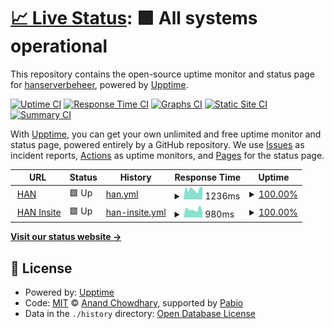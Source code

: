 # [📈 Live Status](https://hanserverbeheer.github.io/han.nl-upptime): <!--live status--> **🟩 All systems operational**

This repository contains the open-source uptime monitor and status page for [hanserverbeheer](https://hanserverbeheer.github.io/han.nl-upptime), powered by [Upptime](https://github.com/upptime/upptime).

[![Uptime CI](https://github.com/hanserverbeheer/han.nl-upptime/workflows/Uptime%20CI/badge.svg)](https://github.com/hanserverbeheer/han.nl-upptime/actions?query=workflow%3A%22Uptime+CI%22)
[![Response Time CI](https://github.com/hanserverbeheer/han.nl-upptime/workflows/Response%20Time%20CI/badge.svg)](https://github.com/hanserverbeheer/han.nl-upptime/actions?query=workflow%3A%22Response+Time+CI%22)
[![Graphs CI](https://github.com/hanserverbeheer/han.nl-upptime/workflows/Graphs%20CI/badge.svg)](https://github.com/hanserverbeheer/han.nl-upptime/actions?query=workflow%3A%22Graphs+CI%22)
[![Static Site CI](https://github.com/hanserverbeheer/han.nl-upptime/workflows/Static%20Site%20CI/badge.svg)](https://github.com/hanserverbeheer/han.nl-upptime/actions?query=workflow%3A%22Static+Site+CI%22)
[![Summary CI](https://github.com/hanserverbeheer/han.nl-upptime/workflows/Summary%20CI/badge.svg)](https://github.com/hanserverbeheer/han.nl-upptime/actions?query=workflow%3A%22Summary+CI%22)

With [Upptime](https://upptime.js.org), you can get your own unlimited and free uptime monitor and status page, powered entirely by a GitHub repository. We use [Issues](https://github.com/hanserverbeheer/han.nl-upptime/issues) as incident reports, [Actions](https://github.com/hanserverbeheer/han.nl-upptime/actions) as uptime monitors, and [Pages](https://hanserverbeheer.github.io/han.nl-upptime) for the status page.

<!--start: status pages-->
<!-- This summary is generated by Upptime (https://github.com/upptime/upptime) -->
<!-- Do not edit this manually, your changes will be overwritten -->
<!-- prettier-ignore -->
| URL | Status | History | Response Time | Uptime |
| --- | ------ | ------- | ------------- | ------ |
| <img alt="" src="https://icons.duckduckgo.com/ip3/www.han.nl.ico" height="13"> [HAN](https://www.han.nl) | 🟩 Up | [han.yml](https://github.com/hanserverbeheer/han.nl-upptime/commits/HEAD/history/han.yml) | <details><summary><img alt="Response time graph" src="./graphs/han/response-time-week.png" height="20"> 1236ms</summary><br><a href="https://hanserverbeheer.github.io/han.nl-upptime/history/han"><img alt="Response time 1173" src="https://img.shields.io/endpoint?url=https%3A%2F%2Fraw.githubusercontent.com%2Fhanserverbeheer%2Fhan.nl-upptime%2FHEAD%2Fapi%2Fhan%2Fresponse-time.json"></a><br><a href="https://hanserverbeheer.github.io/han.nl-upptime/history/han"><img alt="24-hour response time 1202" src="https://img.shields.io/endpoint?url=https%3A%2F%2Fraw.githubusercontent.com%2Fhanserverbeheer%2Fhan.nl-upptime%2FHEAD%2Fapi%2Fhan%2Fresponse-time-day.json"></a><br><a href="https://hanserverbeheer.github.io/han.nl-upptime/history/han"><img alt="7-day response time 1236" src="https://img.shields.io/endpoint?url=https%3A%2F%2Fraw.githubusercontent.com%2Fhanserverbeheer%2Fhan.nl-upptime%2FHEAD%2Fapi%2Fhan%2Fresponse-time-week.json"></a><br><a href="https://hanserverbeheer.github.io/han.nl-upptime/history/han"><img alt="30-day response time 1206" src="https://img.shields.io/endpoint?url=https%3A%2F%2Fraw.githubusercontent.com%2Fhanserverbeheer%2Fhan.nl-upptime%2FHEAD%2Fapi%2Fhan%2Fresponse-time-month.json"></a><br><a href="https://hanserverbeheer.github.io/han.nl-upptime/history/han"><img alt="1-year response time 1173" src="https://img.shields.io/endpoint?url=https%3A%2F%2Fraw.githubusercontent.com%2Fhanserverbeheer%2Fhan.nl-upptime%2FHEAD%2Fapi%2Fhan%2Fresponse-time-year.json"></a></details> | <details><summary><a href="https://hanserverbeheer.github.io/han.nl-upptime/history/han">100.00%</a></summary><a href="https://hanserverbeheer.github.io/han.nl-upptime/history/han"><img alt="All-time uptime 99.69%" src="https://img.shields.io/endpoint?url=https%3A%2F%2Fraw.githubusercontent.com%2Fhanserverbeheer%2Fhan.nl-upptime%2FHEAD%2Fapi%2Fhan%2Fuptime.json"></a><br><a href="https://hanserverbeheer.github.io/han.nl-upptime/history/han"><img alt="24-hour uptime 100.00%" src="https://img.shields.io/endpoint?url=https%3A%2F%2Fraw.githubusercontent.com%2Fhanserverbeheer%2Fhan.nl-upptime%2FHEAD%2Fapi%2Fhan%2Fuptime-day.json"></a><br><a href="https://hanserverbeheer.github.io/han.nl-upptime/history/han"><img alt="7-day uptime 100.00%" src="https://img.shields.io/endpoint?url=https%3A%2F%2Fraw.githubusercontent.com%2Fhanserverbeheer%2Fhan.nl-upptime%2FHEAD%2Fapi%2Fhan%2Fuptime-week.json"></a><br><a href="https://hanserverbeheer.github.io/han.nl-upptime/history/han"><img alt="30-day uptime 100.00%" src="https://img.shields.io/endpoint?url=https%3A%2F%2Fraw.githubusercontent.com%2Fhanserverbeheer%2Fhan.nl-upptime%2FHEAD%2Fapi%2Fhan%2Fuptime-month.json"></a><br><a href="https://hanserverbeheer.github.io/han.nl-upptime/history/han"><img alt="1-year uptime 99.69%" src="https://img.shields.io/endpoint?url=https%3A%2F%2Fraw.githubusercontent.com%2Fhanserverbeheer%2Fhan.nl-upptime%2FHEAD%2Fapi%2Fhan%2Fuptime-year.json"></a></details>
| <img alt="" src="https://icons.duckduckgo.com/ip3/www1.han.nl.ico" height="13"> [HAN Insite](https://www1.han.nl) | 🟩 Up | [han-insite.yml](https://github.com/hanserverbeheer/han.nl-upptime/commits/HEAD/history/han-insite.yml) | <details><summary><img alt="Response time graph" src="./graphs/han-insite/response-time-week.png" height="20"> 980ms</summary><br><a href="https://hanserverbeheer.github.io/han.nl-upptime/history/han-insite"><img alt="Response time 1094" src="https://img.shields.io/endpoint?url=https%3A%2F%2Fraw.githubusercontent.com%2Fhanserverbeheer%2Fhan.nl-upptime%2FHEAD%2Fapi%2Fhan-insite%2Fresponse-time.json"></a><br><a href="https://hanserverbeheer.github.io/han.nl-upptime/history/han-insite"><img alt="24-hour response time 1103" src="https://img.shields.io/endpoint?url=https%3A%2F%2Fraw.githubusercontent.com%2Fhanserverbeheer%2Fhan.nl-upptime%2FHEAD%2Fapi%2Fhan-insite%2Fresponse-time-day.json"></a><br><a href="https://hanserverbeheer.github.io/han.nl-upptime/history/han-insite"><img alt="7-day response time 980" src="https://img.shields.io/endpoint?url=https%3A%2F%2Fraw.githubusercontent.com%2Fhanserverbeheer%2Fhan.nl-upptime%2FHEAD%2Fapi%2Fhan-insite%2Fresponse-time-week.json"></a><br><a href="https://hanserverbeheer.github.io/han.nl-upptime/history/han-insite"><img alt="30-day response time 1041" src="https://img.shields.io/endpoint?url=https%3A%2F%2Fraw.githubusercontent.com%2Fhanserverbeheer%2Fhan.nl-upptime%2FHEAD%2Fapi%2Fhan-insite%2Fresponse-time-month.json"></a><br><a href="https://hanserverbeheer.github.io/han.nl-upptime/history/han-insite"><img alt="1-year response time 1094" src="https://img.shields.io/endpoint?url=https%3A%2F%2Fraw.githubusercontent.com%2Fhanserverbeheer%2Fhan.nl-upptime%2FHEAD%2Fapi%2Fhan-insite%2Fresponse-time-year.json"></a></details> | <details><summary><a href="https://hanserverbeheer.github.io/han.nl-upptime/history/han-insite">100.00%</a></summary><a href="https://hanserverbeheer.github.io/han.nl-upptime/history/han-insite"><img alt="All-time uptime 99.69%" src="https://img.shields.io/endpoint?url=https%3A%2F%2Fraw.githubusercontent.com%2Fhanserverbeheer%2Fhan.nl-upptime%2FHEAD%2Fapi%2Fhan-insite%2Fuptime.json"></a><br><a href="https://hanserverbeheer.github.io/han.nl-upptime/history/han-insite"><img alt="24-hour uptime 100.00%" src="https://img.shields.io/endpoint?url=https%3A%2F%2Fraw.githubusercontent.com%2Fhanserverbeheer%2Fhan.nl-upptime%2FHEAD%2Fapi%2Fhan-insite%2Fuptime-day.json"></a><br><a href="https://hanserverbeheer.github.io/han.nl-upptime/history/han-insite"><img alt="7-day uptime 100.00%" src="https://img.shields.io/endpoint?url=https%3A%2F%2Fraw.githubusercontent.com%2Fhanserverbeheer%2Fhan.nl-upptime%2FHEAD%2Fapi%2Fhan-insite%2Fuptime-week.json"></a><br><a href="https://hanserverbeheer.github.io/han.nl-upptime/history/han-insite"><img alt="30-day uptime 100.00%" src="https://img.shields.io/endpoint?url=https%3A%2F%2Fraw.githubusercontent.com%2Fhanserverbeheer%2Fhan.nl-upptime%2FHEAD%2Fapi%2Fhan-insite%2Fuptime-month.json"></a><br><a href="https://hanserverbeheer.github.io/han.nl-upptime/history/han-insite"><img alt="1-year uptime 99.69%" src="https://img.shields.io/endpoint?url=https%3A%2F%2Fraw.githubusercontent.com%2Fhanserverbeheer%2Fhan.nl-upptime%2FHEAD%2Fapi%2Fhan-insite%2Fuptime-year.json"></a></details>

<!--end: status pages-->

[**Visit our status website →**](https://hanserverbeheer.github.io/han.nl-upptime)

## 📄 License

- Powered by: [Upptime](https://github.com/upptime/upptime)
- Code: [MIT](./LICENSE) © [Anand Chowdhary](https://anandchowdhary.com), supported by [Pabio](https://pabio.com)
- Data in the `./history` directory: [Open Database License](https://opendatacommons.org/licenses/odbl/1-0/)
